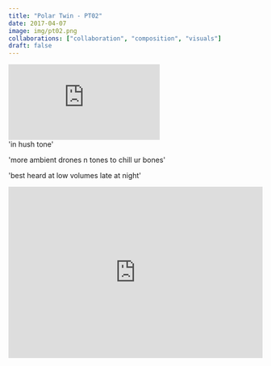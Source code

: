 ```yaml
---
title: "Polar Twin - PT02"
date: 2017-04-07
image: img/pt02.png
collaborations: ["collaboration", "composition", "visuals"]
draft: false
---
```

<div class="video-container"><iframe src="https://www.youtube-nocookie.com/embed/HoG21ch3dyc?rel=0" frameborder="0" allow="autoplay; encrypted-media" allowfullscreen></iframe></div>
'in hush tone'

'more ambient drones n tones to chill ur bones'

'best heard at low volumes late at night'

<iframe style="border: 0; width: 100%; height: 340px;" src="https://bandcamp.com/EmbeddedPlayer/album=3710845959/size=large/bgcol=ffffff/linkcol=0687f5/artwork=small/transparent=true/" width="300" height="150" seamless=""><a href="http://polartwinrecords.bandcamp.com/album/in-hush-tone">in hush tone by porcelain chambers</a></iframe>